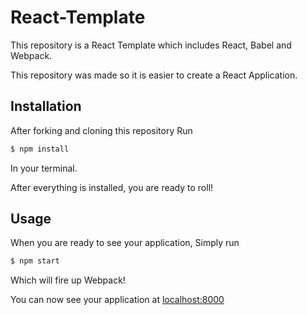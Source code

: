 # React-Template
This repository is a React Template which includes React, Babel and Webpack.

This repository was made so it is easier to create a React Application.

## Installation
After forking and cloning this repository
Run 
```sh
$ npm install
```
In your terminal.

After everything is installed, you are ready to roll!

## Usage
When you are ready to see your application, Simply run
```sh
$ npm start
```
Which will fire up Webpack!

You can now see your application at [localhost:8000](http://localhost:8000)
